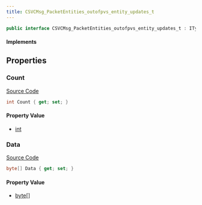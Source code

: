 ```yaml
---
title: CSVCMsg_PacketEntities_outofpvs_entity_updates_t
---
```


```csharp
public interface CSVCMsg_PacketEntities_outofpvs_entity_updates_t : ITypedProtobuf<CSVCMsg_PacketEntities_outofpvs_entity_updates_t>, INativeHandle
```

#### Implements

## Properties

### Count

[Source Code](https://github.com/swiftly-solution/swiftlys2/blob/beta/managed/src/SwiftlyS2.Generated/Protobufs/Interfaces/CSVCMsg_PacketEntities_outofpvs_entity_updates_t.cs#L13)

```csharp
int Count { get; set; }
```

#### Property Value

- [int](https://learn.microsoft.com/dotnet/api/system.int32)

### Data

[Source Code](https://github.com/swiftly-solution/swiftlys2/blob/beta/managed/src/SwiftlyS2.Generated/Protobufs/Interfaces/CSVCMsg_PacketEntities_outofpvs_entity_updates_t.cs#L16)

```csharp
byte[] Data { get; set; }
```

#### Property Value

- [byte](https://learn.microsoft.com/dotnet/api/system.byte)[]

